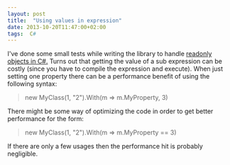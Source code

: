 ```yaml
---
layout: post
title:  "Using values in expression"
date: 2013-10-20T11:47:00+02:00
tags:  C#
---
```


I've done some small tests while writing the library to handle [readonly objects in  C#.](https://www.nuget.org/packages/With/) Turns out that getting the value of a sub expression can be costly (since you have to compile the expression and execute). When just setting one property there can be a performance benefit of using the following syntax:

> new MyClass(1, "2").With(m => m.MyProperty, 3)

There might be some way of optimizing the code in order to get better performance for the form:

> new MyClass(1, "2").With(m => m.MyProperty == 3)

If there are only a few usages then the performance hit is probably negligible.
